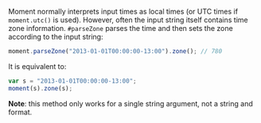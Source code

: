 Moment normally interprets input times as local times (or UTC times if `moment.utc()` is used). However, often the input string itself contains time zone information. `#parseZone` parses the time and then sets the zone according to the input string:

```js
moment.parseZone("2013-01-01T00:00:00-13:00").zone(); // 780
```

It is equivalent to:

```js
var s = "2013-01-01T00:00:00-13:00";
moment(s).zone(s);
```

**Note**: this method only works for a single string argument, not a string and format.
